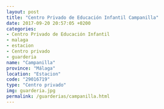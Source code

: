 ```yaml
---
layout: post
title: "Centro Privado de Educación Infantil Campanilla"
date: 2017-09-20 20:57:05 +0200
categories:
- Centro Privado de Educación Infantil
- malaga
- estacion
- Centro privado
- guarderia
name: "Campanilla"
province: "Málaga"
location: "Estacion"
code: "29016719"
type: "Centro privado"
img: guarderia.jpg
permalink: /guarderias/campanilla.html
---
```

